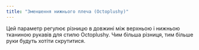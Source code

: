 ```yaml
---
title: "Зменшення нижнього плеча (Octoplushy)"
---
```


Цей параметр регулює різницю в довжині між верхньою і нижньою тканиною рукавів для стилю Octoplushy. Чим більша різниця, тим більше руки будуть хотіти скрутитися.
